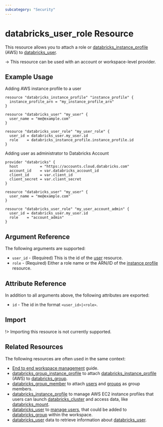 ```yaml
---
subcategory: "Security"
---
```

# databricks_user_role Resource

This resource allows you to attach a role or [databricks_instance_profile](instance_profile.md) (AWS) to [databricks_user](user.md).

-> This resource can be used with an account or workspace-level provider.

## Example Usage

Adding AWS instance profile to a user

```hcl
resource "databricks_instance_profile" "instance_profile" {
  instance_profile_arn = "my_instance_profile_arn"
}

resource "databricks_user" "my_user" {
  user_name = "me@example.com"
}

resource "databricks_user_role" "my_user_role" {
  user_id = databricks_user.my_user.id
  role    = databricks_instance_profile.instance_profile.id
}
```

Adding user as administrator to Databricks Account

```hcl
provider "databricks" {
  host          = "https://accounts.cloud.databricks.com"
  account_id    = var.databricks_account_id
  client_id     = var.client_id
  client_secret = var.client_secret
}

resource "databricks_user" "my_user" {
  user_name = "me@example.com"
}

resource "databricks_user_role" "my_user_account_admin" {
  user_id = databricks_user.my_user.id
  role    = "account_admin"
}
```

## Argument Reference

The following arguments are supported:

* `user_id` - (Required) This is the id of the [user](user.md) resource.
* `role` -  (Required) Either a role name or the ARN/ID of the [instance profile](instance_profile.md) resource.

## Attribute Reference

In addition to all arguments above, the following attributes are exported:

* `id` - The id in the format `<user_id>|<role>`.

## Import

!> Importing this resource is not currently supported.

## Related Resources

The following resources are often used in the same context:

* [End to end workspace management](../guides/workspace-management.md) guide.
* [databricks_group_instance_profile](group_instance_profile.md) to attach [databricks_instance_profile](instance_profile.md) (AWS) to [databricks_group](group.md).
* [databricks_group_member](group_member.md) to attach [users](user.md) and [groups](group.md) as group members.
* [databricks_instance_profile](instance_profile.md) to manage AWS EC2 instance profiles that users can launch [databricks_cluster](cluster.md) and access data, like [databricks_mount](mount.md).
* [databricks_user](user.md) to [manage users](https://docs.databricks.com/administration-guide/users-groups/users.html), that could be added to [databricks_group](group.md) within the workspace.
* [databricks_user](../data-sources/user.md) data to retrieve information about [databricks_user](user.md).
